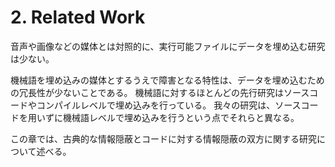 # 2. Related Work

音声や画像などの媒体とは対照的に、実行可能ファイルにデータを埋め込む研究は少ない。

機械語を埋め込みの媒体とするうえで障害となる特性は、データを埋め込むための冗長性が少ないことである。
機械語に対するほとんどの先行研究はソースコードやコンパイルレベルで埋め込みを行っている。
我々の研究は、ソースコードを用いずに機械語レベルで埋め込みを行うという点でそれらと異なる。

この章では、古典的な情報隠蔽とコードに対する情報隠蔽の双方に関する研究について述べる。
